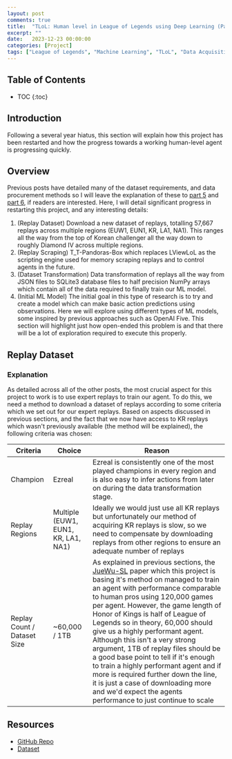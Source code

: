 ```yaml
---
layout: post
comments: true
title:  "TLoL: Human level in League of Legends using Deep Learning (Part 7 - Dataset Acquisition, Transformation and Model Training)"
excerpt: ""
date:   2023-12-23 00:00:00
categories: [Project]
tags: ["League of Legends", "Machine Learning", "TLoL", "Data Acquisition", "Data Transformation", "Model Training"]
---
```


## Table of Contents

* TOC
{:toc}

## Introduction

Following a several year hiatus, this section will explain how this project has been restarted and how the progress towards
a working human-level agent is progressing quickly.

## Overview

Previous posts have detailed many of the dataset requirements, and data procurement methods so I will leave the explanation of these
to [part 5](https://miscellaneousstuff.github.io/project/2021/09/08/tlol-part-5-download-scraping.html)
and [part 6](https://miscellaneousstuff.github.io/project/2021/11/19/tlol-part-6-dataset-generation.html#overview), if readers are interested.
Here, I will detail significant progress in restarting this project, and any interesting details:
1. (Replay Dataset) Download a new dataset of replays, totalling 57,667 replays across multiple regions (EUW1, EUN1, KR, LA1, NA1).
   This ranges all the way from the top of Korean challenger all the way down to roughly Diamond IV across multiple
   regions.
2. (Replay Scraping) T_T-Pandoras-Box which replaces LViewLoL as the scripting engine used for memory scraping replays and to control
   agents in the future.
3. (Dataset Transformation) Data transformation of replays all the way from JSON files to SQLite3 database files to half precision NumPy arrays
   which contain all of the data required to finally train our ML model.
4. (Initial ML Model) The initial goal in this type of research is to try and create a model which can make basic action predictions using observations.
   Here we will explore using different types of ML models, some inspired by previous approaches such as OpenAI Five. This section will highlight
   just how open-ended this problem is and that there will be a lot of exploration required to execute this properly.

## Replay Dataset

### Explanation

As detailed across all of the other posts, the most crucial aspect for this project to work is to use expert replays to train our agent.
To do this, we need a method to download a dataset of replays according to some criteria which we set out for our expert replays. Based on
aspects discussed in previous sections, and the fact that we now have access to KR replays which wasn't previously available (the method will
be explained), the following criteria was chosen:

| Criteria | Choice | Reason |
| - | - | - |
| Champion | Ezreal | Ezreal is consistently one of the most played champions in every region and is also easy to infer actions from later on during the data transformation stage. |
| Replay Regions | Multiple (EUW1, EUN1, KR, LA1, NA1) | Ideally we would just use all KR replays but unfortunately our method of acquiring KR replays is slow, so we need to compensate by downloading replays from other regions to ensure an adequate number of replays |
| Replay Count / Dataset Size | ~60,000 / 1TB | As explained in previous sections, the [JueWu-SL](https://ieeexplore.ieee.org/document/9248616) paper which this project is basing it's method on managed to train an agent with performance comparable to human pros using 120,000 games per agent. However, the game length of Honor of Kings is half of League of Legends so in theory, 60,000 should give us a highly performant agent. Although this isn't a very strong argument, 1TB of replay files should be a good base point to tell if it's enough to train a highly performant agent and if more is required further down the line, it is just a case of downloading more and we'd expect the agents performance to just continue to scale |

## Resources

- [GitHub Repo](https://github.com/MiscellaneousStuff/tlol-analysis)
- [Dataset](https://github.com/MiscellaneousStuff/tlol?tab=readme-ov-file#ezreal-dataset-patch-1323)